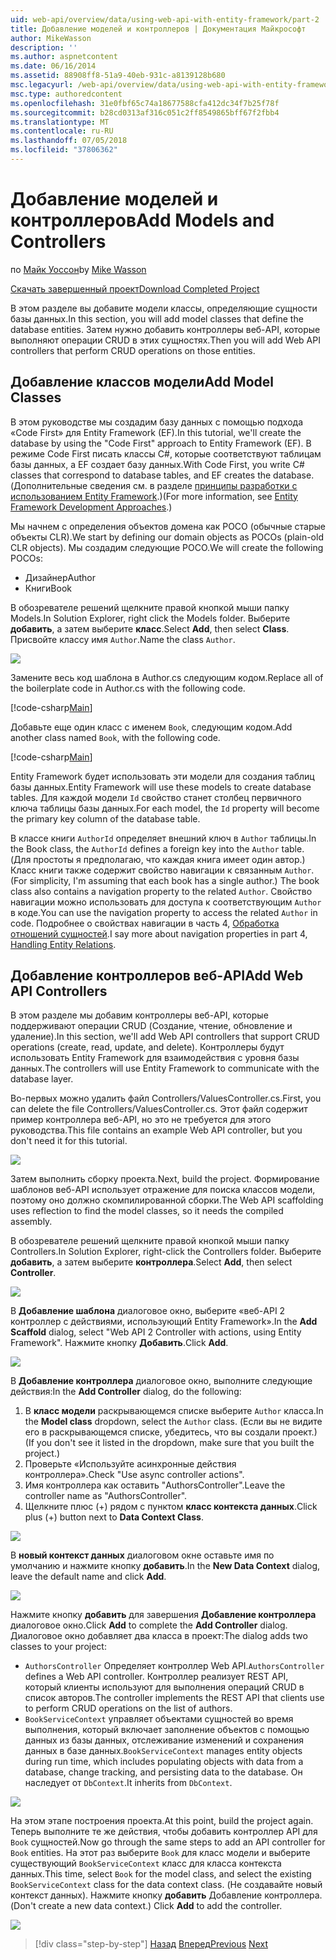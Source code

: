 ```yaml
---
uid: web-api/overview/data/using-web-api-with-entity-framework/part-2
title: Добавление моделей и контроллеров | Документация Майкрософт
author: MikeWasson
description: ''
ms.author: aspnetcontent
ms.date: 06/16/2014
ms.assetid: 88908ff8-51a9-40eb-931c-a8139128b680
msc.legacyurl: /web-api/overview/data/using-web-api-with-entity-framework/part-2
msc.type: authoredcontent
ms.openlocfilehash: 31e0fbf65c74a18677588cfa412dc34f7b25f78f
ms.sourcegitcommit: b28cd0313af316c051c2ff8549865bff67f2fbb4
ms.translationtype: MT
ms.contentlocale: ru-RU
ms.lasthandoff: 07/05/2018
ms.locfileid: "37806362"
---
```

<a name="add-models-and-controllers"></a><span data-ttu-id="ac666-102">Добавление моделей и контроллеров</span><span class="sxs-lookup"><span data-stu-id="ac666-102">Add Models and Controllers</span></span>
====================
<span data-ttu-id="ac666-103">по [Майк Уоссон](https://github.com/MikeWasson)</span><span class="sxs-lookup"><span data-stu-id="ac666-103">by [Mike Wasson](https://github.com/MikeWasson)</span></span>

[<span data-ttu-id="ac666-104">Скачать завершенный проект</span><span class="sxs-lookup"><span data-stu-id="ac666-104">Download Completed Project</span></span>](https://github.com/MikeWasson/BookService)

<span data-ttu-id="ac666-105">В этом разделе вы добавите модели классы, определяющие сущности базы данных.</span><span class="sxs-lookup"><span data-stu-id="ac666-105">In this section, you will add model classes that define the database entities.</span></span> <span data-ttu-id="ac666-106">Затем нужно добавить контроллеры веб-API, которые выполняют операции CRUD в этих сущностях.</span><span class="sxs-lookup"><span data-stu-id="ac666-106">Then you will add Web API controllers that perform CRUD operations on those entities.</span></span>

## <a name="add-model-classes"></a><span data-ttu-id="ac666-107">Добавление классов модели</span><span class="sxs-lookup"><span data-stu-id="ac666-107">Add Model Classes</span></span>

<span data-ttu-id="ac666-108">В этом руководстве мы создадим базу данных с помощью подхода «Code First» для Entity Framework (EF).</span><span class="sxs-lookup"><span data-stu-id="ac666-108">In this tutorial, we'll create the database by using the "Code First" approach to Entity Framework (EF).</span></span> <span data-ttu-id="ac666-109">В режиме Code First писать классы C#, которые соответствуют таблицам базы данных, а EF создает базу данных.</span><span class="sxs-lookup"><span data-stu-id="ac666-109">With Code First, you write C# classes that correspond to database tables, and EF creates the database.</span></span> <span data-ttu-id="ac666-110">(Дополнительные сведения см. в разделе [принципы разработки с использованием Entity Framework](https://msdn.microsoft.com/library/ms178359%28v=vs.110%29.aspx#dbfmfcf).)</span><span class="sxs-lookup"><span data-stu-id="ac666-110">(For more information, see [Entity Framework Development Approaches](https://msdn.microsoft.com/library/ms178359%28v=vs.110%29.aspx#dbfmfcf).)</span></span>

<span data-ttu-id="ac666-111">Мы начнем с определения объектов домена как POCO (обычные старые объекты CLR).</span><span class="sxs-lookup"><span data-stu-id="ac666-111">We start by defining our domain objects as POCOs (plain-old CLR objects).</span></span> <span data-ttu-id="ac666-112">Мы создадим следующие POCO.</span><span class="sxs-lookup"><span data-stu-id="ac666-112">We will create the following POCOs:</span></span>

- <span data-ttu-id="ac666-113">Дизайнер</span><span class="sxs-lookup"><span data-stu-id="ac666-113">Author</span></span>
- <span data-ttu-id="ac666-114">Книги</span><span class="sxs-lookup"><span data-stu-id="ac666-114">Book</span></span>

<span data-ttu-id="ac666-115">В обозревателе решений щелкните правой кнопкой мыши папку Models.</span><span class="sxs-lookup"><span data-stu-id="ac666-115">In Solution Explorer, right click the Models folder.</span></span> <span data-ttu-id="ac666-116">Выберите **добавить**, а затем выберите **класс**.</span><span class="sxs-lookup"><span data-stu-id="ac666-116">Select **Add**, then select **Class**.</span></span> <span data-ttu-id="ac666-117">Присвойте классу имя `Author`.</span><span class="sxs-lookup"><span data-stu-id="ac666-117">Name the class `Author`.</span></span>

![](part-2/_static/image1.png)

<span data-ttu-id="ac666-118">Замените весь код шаблона в Author.cs следующим кодом.</span><span class="sxs-lookup"><span data-stu-id="ac666-118">Replace all of the boilerplate code in Author.cs with the following code.</span></span>

[!code-csharp[Main](part-2/samples/sample1.cs)]

<span data-ttu-id="ac666-119">Добавьте еще один класс с именем `Book`, следующим кодом.</span><span class="sxs-lookup"><span data-stu-id="ac666-119">Add another class named `Book`, with the following code.</span></span>

[!code-csharp[Main](part-2/samples/sample2.cs)]

<span data-ttu-id="ac666-120">Entity Framework будет использовать эти модели для создания таблиц базы данных.</span><span class="sxs-lookup"><span data-stu-id="ac666-120">Entity Framework will use these models to create database tables.</span></span> <span data-ttu-id="ac666-121">Для каждой модели `Id` свойство станет столбец первичного ключа таблицы базы данных.</span><span class="sxs-lookup"><span data-stu-id="ac666-121">For each model, the `Id` property will become the primary key column of the database table.</span></span>

<span data-ttu-id="ac666-122">В классе книги `AuthorId` определяет внешний ключ в `Author` таблицы.</span><span class="sxs-lookup"><span data-stu-id="ac666-122">In the Book class, the `AuthorId` defines a foreign key into the `Author` table.</span></span> <span data-ttu-id="ac666-123">(Для простоты я предполагаю, что каждая книга имеет один автор.) Класс книги также содержит свойство навигации к связанным `Author`.</span><span class="sxs-lookup"><span data-stu-id="ac666-123">(For simplicity, I'm assuming that each book has a single author.) The book class also contains a navigation property to the related `Author`.</span></span> <span data-ttu-id="ac666-124">Свойство навигации можно использовать для доступа к соответствующим `Author` в коде.</span><span class="sxs-lookup"><span data-stu-id="ac666-124">You can use the navigation property to access the related `Author` in code.</span></span> <span data-ttu-id="ac666-125">Подробнее о свойствах навигации в часть 4, [Обработка отношений сущностей](part-4.md).</span><span class="sxs-lookup"><span data-stu-id="ac666-125">I say more about navigation properties in part 4, [Handling Entity Relations](part-4.md).</span></span>

## <a name="add-web-api-controllers"></a><span data-ttu-id="ac666-126">Добавление контроллеров веб-API</span><span class="sxs-lookup"><span data-stu-id="ac666-126">Add Web API Controllers</span></span>

<span data-ttu-id="ac666-127">В этом разделе мы добавим контроллеры веб-API, которые поддерживают операции CRUD (Создание, чтение, обновление и удаление).</span><span class="sxs-lookup"><span data-stu-id="ac666-127">In this section, we'll add Web API controllers that support CRUD operations (create, read, update, and delete).</span></span> <span data-ttu-id="ac666-128">Контроллеры будут использовать Entity Framework для взаимодействия с уровня базы данных.</span><span class="sxs-lookup"><span data-stu-id="ac666-128">The controllers will use Entity Framework to communicate with the database layer.</span></span>

<span data-ttu-id="ac666-129">Во-первых можно удалить файл Controllers/ValuesController.cs.</span><span class="sxs-lookup"><span data-stu-id="ac666-129">First, you can delete the file Controllers/ValuesController.cs.</span></span> <span data-ttu-id="ac666-130">Этот файл содержит пример контроллера веб-API, но это не требуется для этого руководства.</span><span class="sxs-lookup"><span data-stu-id="ac666-130">This file contains an example Web API controller, but you don't need it for this tutorial.</span></span>

![](part-2/_static/image2.png)

<span data-ttu-id="ac666-131">Затем выполнить сборку проекта.</span><span class="sxs-lookup"><span data-stu-id="ac666-131">Next, build the project.</span></span> <span data-ttu-id="ac666-132">Формирование шаблонов веб-API использует отражение для поиска классов модели, поэтому оно должно скомпилированной сборки.</span><span class="sxs-lookup"><span data-stu-id="ac666-132">The Web API scaffolding uses reflection to find the model classes, so it needs the compiled assembly.</span></span>

<span data-ttu-id="ac666-133">В обозревателе решений щелкните правой кнопкой мыши папку Controllers.</span><span class="sxs-lookup"><span data-stu-id="ac666-133">In Solution Explorer, right-click the Controllers folder.</span></span> <span data-ttu-id="ac666-134">Выберите **добавить**, а затем выберите **контроллера**.</span><span class="sxs-lookup"><span data-stu-id="ac666-134">Select **Add**, then select **Controller**.</span></span>

![](part-2/_static/image3.png)

<span data-ttu-id="ac666-135">В **Добавление шаблона** диалоговое окно, выберите «веб-API 2 контроллер с действиями, использующий Entity Framework».</span><span class="sxs-lookup"><span data-stu-id="ac666-135">In the **Add Scaffold** dialog, select "Web API 2 Controller with actions, using Entity Framework".</span></span> <span data-ttu-id="ac666-136">Нажмите кнопку **Добавить**.</span><span class="sxs-lookup"><span data-stu-id="ac666-136">Click **Add**.</span></span>

![](part-2/_static/image4.png)

<span data-ttu-id="ac666-137">В **Добавление контроллера** диалоговое окно, выполните следующие действия:</span><span class="sxs-lookup"><span data-stu-id="ac666-137">In the **Add Controller** dialog, do the following:</span></span>

1. <span data-ttu-id="ac666-138">В **класс модели** раскрывающемся списке выберите `Author` класса.</span><span class="sxs-lookup"><span data-stu-id="ac666-138">In the **Model class** dropdown, select the `Author` class.</span></span> <span data-ttu-id="ac666-139">(Если вы не видите его в раскрывающемся списке, убедитесь, что вы создали проект.)</span><span class="sxs-lookup"><span data-stu-id="ac666-139">(If you don't see it listed in the dropdown, make sure that you built the project.)</span></span>
2. <span data-ttu-id="ac666-140">Проверьте «Используйте асинхронные действия контроллера».</span><span class="sxs-lookup"><span data-stu-id="ac666-140">Check "Use async controller actions".</span></span>
3. <span data-ttu-id="ac666-141">Имя контроллера как оставить &quot;AuthorsController&quot;.</span><span class="sxs-lookup"><span data-stu-id="ac666-141">Leave the controller name as &quot;AuthorsController&quot;.</span></span>
4. <span data-ttu-id="ac666-142">Щелкните плюс (+) рядом с пунктом **класс контекста данных**.</span><span class="sxs-lookup"><span data-stu-id="ac666-142">Click plus (+) button next to **Data Context Class**.</span></span>

![](part-2/_static/image5.png)

<span data-ttu-id="ac666-143">В **новый контекст данных** диалоговом окне оставьте имя по умолчанию и нажмите кнопку **добавить**.</span><span class="sxs-lookup"><span data-stu-id="ac666-143">In the **New Data Context** dialog, leave the default name and click **Add**.</span></span>

![](part-2/_static/image6.png)

<span data-ttu-id="ac666-144">Нажмите кнопку **добавить** для завершения **Добавление контроллера** диалоговое окно.</span><span class="sxs-lookup"><span data-stu-id="ac666-144">Click **Add** to complete the **Add Controller** dialog.</span></span> <span data-ttu-id="ac666-145">Диалоговое окно добавляет два класса в проект:</span><span class="sxs-lookup"><span data-stu-id="ac666-145">The dialog adds two classes to your project:</span></span>

- <span data-ttu-id="ac666-146">`AuthorsController` Определяет контроллер Web API.</span><span class="sxs-lookup"><span data-stu-id="ac666-146">`AuthorsController` defines a Web API controller.</span></span> <span data-ttu-id="ac666-147">Контроллер реализует REST API, который клиенты используют для выполнения операций CRUD в список авторов.</span><span class="sxs-lookup"><span data-stu-id="ac666-147">The controller implements the REST API that clients use to perform CRUD operations on the list of authors.</span></span>
- <span data-ttu-id="ac666-148">`BookServiceContext` управляет объектами сущностей во время выполнения, который включает заполнение объектов с помощью данных из базы данных, отслеживание изменений и сохранения данных в базе данных.</span><span class="sxs-lookup"><span data-stu-id="ac666-148">`BookServiceContext` manages entity objects during run time, which includes populating objects with data from a database, change tracking, and persisting data to the database.</span></span> <span data-ttu-id="ac666-149">Он наследует от `DbContext`.</span><span class="sxs-lookup"><span data-stu-id="ac666-149">It inherits from `DbContext`.</span></span>

![](part-2/_static/image7.png)

<span data-ttu-id="ac666-150">На этом этапе построения проекта.</span><span class="sxs-lookup"><span data-stu-id="ac666-150">At this point, build the project again.</span></span> <span data-ttu-id="ac666-151">Теперь выполните те же действия, чтобы добавить контроллер API для `Book` сущностей.</span><span class="sxs-lookup"><span data-stu-id="ac666-151">Now go through the same steps to add an API controller for `Book` entities.</span></span> <span data-ttu-id="ac666-152">На этот раз выберите `Book` для класс модели и выберите существующий `BookServiceContext` класс для класса контекста данных.</span><span class="sxs-lookup"><span data-stu-id="ac666-152">This time, select `Book` for the model class, and select the existing `BookServiceContext` class for the data context class.</span></span> <span data-ttu-id="ac666-153">(Не создавайте новый контекст данных). Нажмите кнопку **добавить** Добавление контроллера.</span><span class="sxs-lookup"><span data-stu-id="ac666-153">(Don't create a new data context.) Click **Add** to add the controller.</span></span>

![](part-2/_static/image8.png)

> [!div class="step-by-step"]
> <span data-ttu-id="ac666-154">[Назад](part-1.md)
> [Вперед](part-3.md)</span><span class="sxs-lookup"><span data-stu-id="ac666-154">[Previous](part-1.md)
[Next](part-3.md)</span></span>
